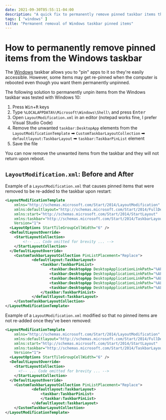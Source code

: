 ```yaml
---
date: 2021-09-30T05:55:11-04:00
description: "A quick fix to permanently remove pinned taskbar items that keep returning after a restart"
tags: [ "windows" ]
title: "Permanent removal of Windows taskbar pinned items"
---
```


# How to permanently remove pinned items from the Windows taskbar

The [Windows](windows.md) taskbar allows you to "pin" apps to it so they're easily accessible. However, some items may get re-pinned when the computer is rebooted even though you want them permanently unpinned.

The following solution to permanently unpin items from the Windows taskbar was tested with Windows 10:

1. Press <kbd>Win</kbd>+<kbd>R</kbd> keys
1. Type `%LOCALAPPDATA%\Microsoft\Windows\Shell\` and press <kbd>Enter</kbd>
1. Open `LayoutModification.xml` in an editor (notepad works fine, I prefer Visual Studio Code)
1. Remove the unwanted `taskbar:DesktopApp` elements from the `LayoutModificationTemplate` ➡ `CustomTaskbarLayoutCollection` ➡ `defaultlayout:TaskbarLayout` ➡ `taskbar:TaskbarPinList` element
1. Save the file

You can now remove the unwanted items from the taskbar and they will not return upon reboot.

## `LayoutModification.xml`: Before and After

Example of a `LayoutModification.xml` that causes pinned items that were removed to be re-added to the taskbar upon restart:

```xml
<LayoutModificationTemplate
    xmlns="http://schemas.microsoft.com/Start/2014/LayoutModification"
    xmlns:defaultlayout="http://schemas.microsoft.com/Start/2014/FullDefaultLayout"
    xmlns:start="http://schemas.microsoft.com/Start/2014/StartLayout"
    xmlns:taskbar="http://schemas.microsoft.com/Start/2014/TaskbarLayout"
    Version="1">
  <LayoutOptions StartTileGroupCellWidth="6" />
  <DefaultLayoutOverride>
    <StartLayoutCollection>
    	<!-- ... Code omitted for brevity ... -->
    </StartLayoutCollection>
  </DefaultLayoutOverride>
	<CustomTaskbarLayoutCollection PinListPlacement="Replace">
    		<defaultlayout:TaskbarLayout>
     			<taskbar:TaskbarPinList>
            		<taskbar:DesktopApp DesktopApplicationLinkPath="%APPDATA%\Microsoft\Windows\Start Menu\Programs\Accessories\Internet Explorer.lnk" />
                	<taskbar:DesktopApp DesktopApplicationLinkPath="%APPDATA%\Microsoft\Windows\Start Menu\Programs\System Tools\File Explorer.lnk" />
                	<taskbar:DesktopApp DesktopApplicationLinkPath="%ALLUSERSPROFILE%\Microsoft\Windows\Start Menu\Programs\Outlook.lnk" />
                	<taskbar:DesktopApp DesktopApplicationLinkPath="%ALLUSERSPROFILE%\Microsoft\Windows\Start Menu\Programs\Google Chrome.lnk" />
            		<taskbar:DesktopApp DesktopApplicationLinkPath="%ALLUSERSPROFILE%\Microsoft\Windows\Start Menu\Programs\Microsoft Edge.lnk"/>
      			</taskbar:TaskbarPinList>
    		</defaultlayout:TaskbarLayout>
  	</CustomTaskbarLayoutCollection>
</LayoutModificationTemplate>
```

Example of a `LayoutModification.xml` modified so that no pinned items are not re-added once they've been removed:

```xml
<LayoutModificationTemplate
    xmlns="http://schemas.microsoft.com/Start/2014/LayoutModification"
    xmlns:defaultlayout="http://schemas.microsoft.com/Start/2014/FullDefaultLayout"
    xmlns:start="http://schemas.microsoft.com/Start/2014/StartLayout"
    xmlns:taskbar="http://schemas.microsoft.com/Start/2014/TaskbarLayout"
    Version="1">
  <LayoutOptions StartTileGroupCellWidth="6" />
  <DefaultLayoutOverride>
    <StartLayoutCollection>
      <!-- ... Code omitted for brevity ... -->
    </StartLayoutCollection>
  </DefaultLayoutOverride>
	<CustomTaskbarLayoutCollection PinListPlacement="Replace">
    		<defaultlayout:TaskbarLayout>
     			<taskbar:TaskbarPinList>
      			</taskbar:TaskbarPinList>
    		</defaultlayout:TaskbarLayout>
  	</CustomTaskbarLayoutCollection>
</LayoutModificationTemplate>
```
